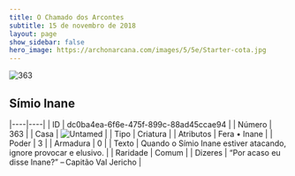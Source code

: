 ```yaml
---
title: O Chamado dos Arcontes
subtitle: 15 de novembro de 2018
layout: page
show_sidebar: false
hero_image: https://archonarcana.com/images/5/5e/Starter-cota.jpg
---
```


![363](https://cdn.keyforgegame.com/media/card_front/pt/341_363_3RCHH4F7H4XF_pt.png)

## Símio Inane

|----|----|
| ID | dc0ba4ea-6f6e-475f-899c-88ad45ccae94 |
| Número | 363 |
| Casa | ![Untamed](https://archonarcana.com/images/thumb/b/bd/Untamed.png/22px-Untamed.png "Indomados") |
| Tipo | Criatura |
| Atributos | Fera • Inane |
| Poder | 3 |
| Armadura | 0 |
| Texto | Quando o Símio Inane estiver atacando, ignore provocar e elusivo. |
| Raridade | Comum |
| Dizeres | “Por acaso eu disse Inane?” – Capitão Val Jericho |